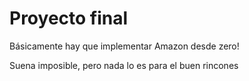 # Proyecto final

Básicamente hay que implementar Amazon desde zero!

Suena imposible, pero nada lo es para el buen rincones

